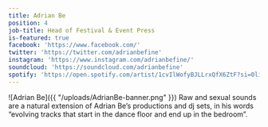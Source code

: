 ```yaml
---
title: Adrian Be
position: 4
job-title: Head of Festival & Event Press
is-featured: true
facebook: 'https://www.facebook.com/'
twitter: 'https://twitter.com/adrianbefine'
instagram: 'https://www.instagram.com/adrianbefine/'
soundcloud: 'https://soundcloud.com/adrianbefine'
spotify: 'https://open.spotify.com/artist/1cvIlWofyBJLLrxQfX6ZtF?si=0li9u-Z6QQGlT3-piO1yKw'
---
```

![Adrian Be]({{ "/uploads/AdrianBe-banner.png" }})
Raw and sexual sounds are a natural extension of Adrian Be’s productions and dj sets, in his words “evolving tracks that start in the dance floor and end up in the bedroom”.
